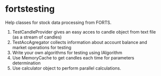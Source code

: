 # fortstesting
Help classes for stock data processing from FORTS.

1) TestCandleProvider gives an easy acces to candle object from text file (as a stream of candles)
2) TestAccAgregator collects information about account balance and market operations for testing 
3) Write your own algorithms for testing using IAlgorithm
4) Use MemoryCache to get candles each time for parameters determination
5) Use calculator object to perform parallel calculations.